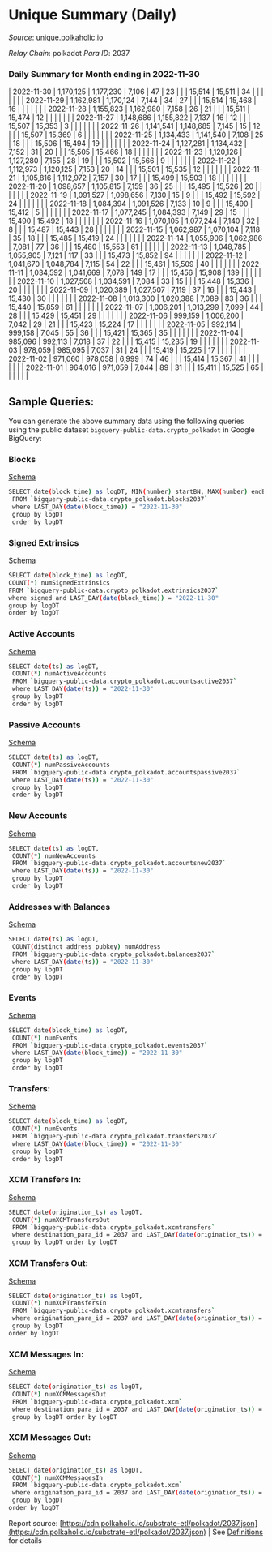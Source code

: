 # Unique Summary (Daily)

_Source_: [unique.polkaholic.io](https://unique.polkaholic.io)

*Relay Chain*: polkadot
*Para ID*: 2037



### Daily Summary for Month ending in 2022-11-30


| 2022-11-30 | 1,170,125 | 1,177,230 | 7,106 | 47 | 23 |  |  | 15,514 | 15,511 | 34  |   |   |  |  |  |
| 2022-11-29 | 1,162,981 | 1,170,124 | 7,144 | 34 | 27 |  |  | 15,514 | 15,468 | 16  |   |   |  |  |  |
| 2022-11-28 | 1,155,823 | 1,162,980 | 7,158 | 26 | 21 |  |  | 15,511 | 15,474 | 12  |   |   |  |  |  |
| 2022-11-27 | 1,148,686 | 1,155,822 | 7,137 | 16 | 12 |  |  | 15,507 | 15,353 | 3  |   |   |  |  |  |
| 2022-11-26 | 1,141,541 | 1,148,685 | 7,145 | 15 | 12 |  |  | 15,507 | 15,369 | 6  |   |   |  |  |  |
| 2022-11-25 | 1,134,433 | 1,141,540 | 7,108 | 25 | 18 |  |  | 15,506 | 15,494 | 19  |   |   |  |  |  |
| 2022-11-24 | 1,127,281 | 1,134,432 | 7,152 | 31 | 20 |  |  | 15,505 | 15,466 | 18  |   |   |  |  |  |
| 2022-11-23 | 1,120,126 | 1,127,280 | 7,155 | 28 | 19 |  |  | 15,502 | 15,566 | 9  |   |   |  |  |  |
| 2022-11-22 | 1,112,973 | 1,120,125 | 7,153 | 20 | 14 |  |  | 15,501 | 15,535 | 12  |   |   |  |  |  |
| 2022-11-21 | 1,105,816 | 1,112,972 | 7,157 | 30 | 17 |  |  | 15,499 | 15,503 | 18  |   |   |  |  |  |
| 2022-11-20 | 1,098,657 | 1,105,815 | 7,159 | 36 | 25 |  |  | 15,495 | 15,526 | 20  |   |   |  |  |  |
| 2022-11-19 | 1,091,527 | 1,098,656 | 7,130 | 15 | 9 |  |  | 15,492 | 15,592 | 24  |   |   |  |  |  |
| 2022-11-18 | 1,084,394 | 1,091,526 | 7,133 | 10 | 9 |  |  | 15,490 | 15,412 | 5  |   |   |  |  |  |
| 2022-11-17 | 1,077,245 | 1,084,393 | 7,149 | 29 | 15 |  |  | 15,490 | 15,492 | 18  |   |   |  |  |  |
| 2022-11-16 | 1,070,105 | 1,077,244 | 7,140 | 32 | 8 |  |  | 15,487 | 15,443 | 28  |   |   |  |  |  |
| 2022-11-15 | 1,062,987 | 1,070,104 | 7,118 | 35 | 18 |  |  | 15,485 | 15,419 | 24  |   |   |  |  |  |
| 2022-11-14 | 1,055,906 | 1,062,986 | 7,081 | 77 | 36 |  |  | 15,480 | 15,553 | 61  |   |   |  |  |  |
| 2022-11-13 | 1,048,785 | 1,055,905 | 7,121 | 117 | 33 |  |  | 15,473 | 15,852 | 94  |   |   |  |  |  |
| 2022-11-12 | 1,041,670 | 1,048,784 | 7,115 | 54 | 22 |  |  | 15,461 | 15,509 | 40  |   |   |  |  |  |
| 2022-11-11 | 1,034,592 | 1,041,669 | 7,078 | 149 | 17 |  |  | 15,456 | 15,908 | 139  |   |   |  |  |  |
| 2022-11-10 | 1,027,508 | 1,034,591 | 7,084 | 33 | 15 |  |  | 15,448 | 15,336 | 20  |   |   |  |  |  |
| 2022-11-09 | 1,020,389 | 1,027,507 | 7,119 | 37 | 16 |  |  | 15,443 | 15,430 | 30  |   |   |  |  |  |
| 2022-11-08 | 1,013,300 | 1,020,388 | 7,089 | 83 | 36 |  |  | 15,440 | 15,859 | 61  |   |   |  |  |  |
| 2022-11-07 | 1,006,201 | 1,013,299 | 7,099 | 44 | 28 |  |  | 15,429 | 15,451 | 29  |   |   |  |  |  |
| 2022-11-06 | 999,159 | 1,006,200 | 7,042 | 29 | 21 |  |  | 15,423 | 15,224 | 17  |   |   |  |  |  |
| 2022-11-05 | 992,114 | 999,158 | 7,045 | 55 | 36 |  |  | 15,421 | 15,365 | 35  |   |   |  |  |  |
| 2022-11-04 | 985,096 | 992,113 | 7,018 | 37 | 22 |  |  | 15,415 | 15,235 | 19  |   |   |  |  |  |
| 2022-11-03 | 978,059 | 985,095 | 7,037 | 31 | 24 |  |  | 15,419 | 15,225 | 17  |   |   |  |  |  |
| 2022-11-02 | 971,060 | 978,058 | 6,999 | 74 | 46 |  |  | 15,414 | 15,367 | 41  |   |   |  |  |  |
| 2022-11-01 | 964,016 | 971,059 | 7,044 | 89 | 31 |  |  | 15,411 | 15,525 | 65  |   |   |  |  |  |

## Sample Queries:
You can generate the above summary data using the following queries using the public dataset `bigquery-public-data.crypto_polkadot` in Google BigQuery:


### Blocks 

[Schema](https://github.com/colorfulnotion/substrate-etl/blob/main/schema/blocks.json)

```bash
SELECT date(block_time) as logDT, MIN(number) startBN, MAX(number) endBN, COUNT(*) numBlocks 
 FROM `bigquery-public-data.crypto_polkadot.blocks2037`  
 where LAST_DAY(date(block_time)) = "2022-11-30" 
 group by logDT 
 order by logDT
```

### Signed Extrinsics 

[Schema](https://github.com/colorfulnotion/substrate-etl/blob/main/schema/extrinsics.json)

```bash
SELECT date(block_time) as logDT, 
COUNT(*) numSignedExtrinsics 
FROM `bigquery-public-data.crypto_polkadot.extrinsics2037`  
where signed and LAST_DAY(date(block_time)) = "2022-11-30" 
group by logDT 
order by logDT
```

### Active Accounts 

[Schema](https://github.com/colorfulnotion/substrate-etl/blob/main/schema/accountsactive.json)

```bash
SELECT date(ts) as logDT, 
 COUNT(*) numActiveAccounts 
 FROM `bigquery-public-data.crypto_polkadot.accountsactive2037` 
 where LAST_DAY(date(ts)) = "2022-11-30" 
 group by logDT 
 order by logDT
```

### Passive Accounts 

[Schema](https://github.com/colorfulnotion/substrate-etl/blob/main/schema/accountspassive.json)

```bash
SELECT date(ts) as logDT, 
 COUNT(*) numPassiveAccounts 
 FROM `bigquery-public-data.crypto_polkadot.accountspassive2037` 
 where LAST_DAY(date(ts)) = "2022-11-30" 
 group by logDT 
 order by logDT
```

### New Accounts 

[Schema](https://github.com/colorfulnotion/substrate-etl/blob/main/schema/accountsnew.json)

```bash
SELECT date(ts) as logDT, 
 COUNT(*) numNewAccounts 
 FROM `bigquery-public-data.crypto_polkadot.accountsnew2037` 
 where LAST_DAY(date(ts)) = "2022-11-30" 
 group by logDT
 order by logDT
```

### Addresses with Balances 

[Schema](https://github.com/colorfulnotion/substrate-etl/blob/main/schema/balances.json)

```bash
SELECT date(ts) as logDT,
 COUNT(distinct address_pubkey) numAddress 
 FROM `bigquery-public-data.crypto_polkadot.balances2037` 
 where LAST_DAY(date(ts)) = "2022-11-30" 
 group by logDT 
 order by logDT
```

### Events 

[Schema](https://github.com/colorfulnotion/substrate-etl/blob/main/schema/events.json)

```bash
SELECT date(block_time) as logDT, 
 COUNT(*) numEvents 
 FROM `bigquery-public-data.crypto_polkadot.events2037` 
 where LAST_DAY(date(block_time)) = "2022-11-30" 
 group by logDT 
 order by logDT
```

### Transfers:

[Schema](https://github.com/colorfulnotion/substrate-etl/blob/main/schema/transfers.json)

```bash
SELECT date(block_time) as logDT, 
 COUNT(*) numEvents 
 FROM `bigquery-public-data.crypto_polkadot.transfers2037` 
 where LAST_DAY(date(block_time)) = "2022-11-30" 
 group by logDT 
 order by logDT
```

### XCM Transfers In: 

[Schema](https://github.com/colorfulnotion/substrate-etl/blob/main/schema/xcmtransfers.json)

```bash
SELECT date(origination_ts) as logDT, 
 COUNT(*) numXCMTransfersOut 
 FROM `bigquery-public-data.crypto_polkadot.xcmtransfers` 
 where destination_para_id = 2037 and LAST_DAY(date(origination_ts)) = "2022-11-30" 
 group by logDT order by logDT
```

### XCM Transfers Out: 

[Schema](https://github.com/colorfulnotion/substrate-etl/blob/main/schema/xcmtransfers.json)

```bash
SELECT date(origination_ts) as logDT, 
 COUNT(*) numXCMTransfersIn 
 FROM `bigquery-public-data.crypto_polkadot.xcmtransfers` 
 where origination_para_id = 2037 and LAST_DAY(date(origination_ts)) = "2022-11-30" 
 group by logDT 
order by logDT
```

### XCM Messages In: 

[Schema](https://github.com/colorfulnotion/substrate-etl/blob/main/schema/xcm.json)

```bash
SELECT date(origination_ts) as logDT, 
 COUNT(*) numXCMMessagesOut 
 FROM `bigquery-public-data.crypto_polkadot.xcm` 
 where destination_para_id = 2037 and LAST_DAY(date(origination_ts)) = "2022-11-30" 
 group by logDT order by logDT
```

### XCM Messages Out: 

[Schema](https://github.com/colorfulnotion/substrate-etl/blob/main/schema/xcm.json)

```bash
SELECT date(origination_ts) as logDT, 
 COUNT(*) numXCMMessagesIn 
 FROM `bigquery-public-data.crypto_polkadot.xcm` 
 where origination_para_id = 2037 and LAST_DAY(date(origination_ts)) = "2022-11-30" 
 group by logDT 
order by logDT
```


Report source: [https://cdn.polkaholic.io/substrate-etl/polkadot/2037.json](https://cdn.polkaholic.io/substrate-etl/polkadot/2037.json) | See [Definitions](/DEFINITIONS.md) for details
